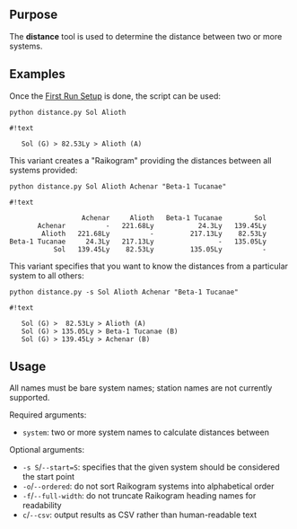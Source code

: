 ## Purpose ##
The **distance** tool is used to determine the distance between two or more systems.

## Examples ##
Once the [First Run Setup](firstrun.md) is done, the script can be used:

`python distance.py Sol Alioth`

```
#!text

   Sol (G) > 82.53Ly > Alioth (A)
```

This variant creates a "Raikogram" providing the distances between all systems provided:

`python distance.py Sol Alioth Achenar "Beta-1 Tucanae"`

```
#!text

                  Achenar     Alioth   Beta-1 Tucanae        Sol
       Achenar          -   221.68Ly           24.3Ly   139.45Ly
        Alioth   221.68Ly          -         217.13Ly    82.53Ly
Beta-1 Tucanae     24.3Ly   217.13Ly                -   135.05Ly
           Sol   139.45Ly    82.53Ly         135.05Ly          -
```

This variant specifies that you want to know the distances from a particular system to all others:

`python distance.py -s Sol Alioth Achenar "Beta-1 Tucanae"`

```
#!text

   Sol (G) >  82.53Ly > Alioth (A)         
   Sol (G) > 135.05Ly > Beta-1 Tucanae (B) 
   Sol (G) > 139.45Ly > Achenar (B)        
```

## Usage ##
All names must be bare system names; station names are not currently supported.

Required arguments:

* `system`: two or more system names to calculate distances between

Optional arguments:

* `-s S`/`--start=S`: specifies that the given system should be considered the start point
* `-o`/`--ordered`: do not sort Raikogram systems into alphabetical order
* `-f`/`--full-width`: do not truncate Raikogram heading names for readability
* `c`/`--csv`: output results as CSV rather than human-readable text